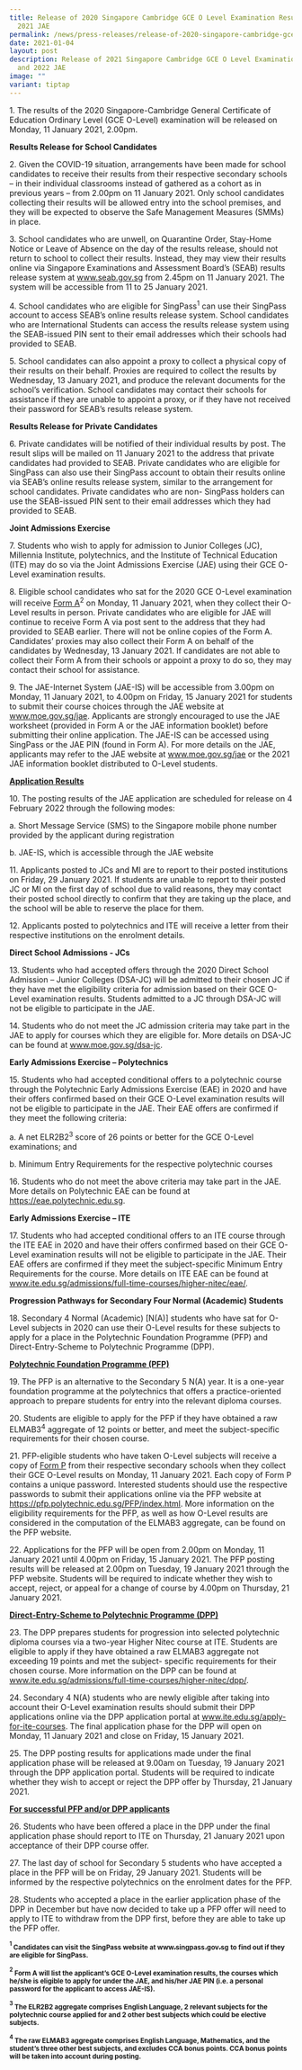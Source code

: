 ```yaml
---
title: Release of 2020 Singapore Cambridge GCE O Level Examination Results and
  2021 JAE
permalink: /news/press-releases/release-of-2020-singapore-cambridge-gce-o-level-examination-results-2021-jae/
date: 2021-01-04
layout: post
description: Release of 2021 Singapore Cambridge GCE O Level Examination Results
  and 2022 JAE
image: ""
variant: tiptap
---
```

<p>1. The results of the 2020 Singapore-Cambridge General Certificate of
Education Ordinary Level (GCE O-Level) examination will be released on
Monday, 11 January 2021, 2.00pm.</p>
<p><strong>Results Release for School Candidates</strong>
</p>
<p>2. Given the COVID-19 situation, arrangements have been made for school
candidates to receive their results from their respective secondary schools
– in their individual classrooms instead of gathered as a cohort as in
previous years – from 2.00pm on 11 January 2021. Only school candidates
collecting their results will be allowed entry into the school premises,
and they will be expected to observe the Safe Management Measures (SMMs)
in place.</p>
<p>3. School candidates who are unwell, on Quarantine Order, Stay-Home Notice
or Leave of Absence on the day of the results release, should not return
to school to collect their results. Instead, they may view their results
online via Singapore Examinations and Assessment Board’s (SEAB) results
release system at <a href="https://www.seab.gov.sg/" rel="noopener noreferrer nofollow" target="_blank"><u>www.seab.gov.sg</u></a> from 2.45pm on
11 January 2021. The system will be accessible from 11 to 25 January 2021.</p>
<p>4. School candidates who are eligible for SingPass<sup>1</sup> can use
their SingPass account to access SEAB’s online results release system.
School candidates who are International Students can access the results
release system using the SEAB-issued PIN sent to their email addresses
which their schools had provided to SEAB.</p>
<p>5. School candidates can also appoint a proxy to collect a physical copy
of their results on their behalf. Proxies are required to collect the results
by Wednesday, 13 January 2021, and produce the relevant documents for the
school’s verification. School candidates may contact their schools for
assistance if they are unable to appoint a proxy, or if they have not received
their password for SEAB’s results release system.</p>
<p><strong>Results Release for Private Candidates</strong>
</p>
<p>6. Private candidates will be notified of their individual results by
post. The result slips will be mailed on 11 January 2021 to the address
that private candidates had provided to SEAB. Private candidates who are
eligible for SingPass can also use their SingPass account to obtain their
results online via SEAB’s online results release system, similar to the
arrangement for school candidates. Private candidates who are non- SingPass
holders can use the SEAB-issued PIN sent to their email addresses which
they had provided to SEAB.</p>
<p><strong>Joint Admissions Exercise</strong>
</p>
<p>7. Students who wish to apply for admission to Junior Colleges (JC), Millennia
Institute, polytechnics, and the Institute of Technical Education (ITE)
may do so via the Joint Admissions Exercise (JAE) using their GCE O-Level
examination results.</p>
<p>8. Eligible school candidates who sat for the 2020 GCE O-Level examination
will receive <u>Form A</u><sup>2</sup> on Monday, 11 January 2021, when they
collect their O-Level results in person. Private candidates who are eligible
for JAE will continue to receive Form A via post sent to the address that
they had provided to SEAB earlier. There will not be online copies of the
Form A. Candidates’ proxies may also collect their Form A on behalf of
the candidates by Wednesday, 13 January 2021. If candidates are not able
to collect their Form A from their schools or appoint a proxy to do so,
they may contact their school for assistance.</p>
<p>9. The JAE-Internet System (JAE-IS) will be accessible from 3.00pm on
Monday, 11 January 2021, to 4.00pm on Friday, 15 January 2021 for students
to submit their course choices through the JAE website at <a href="www.moe.gov.sg/jae" rel="noopener noreferrer nofollow" target="_blank"><u>www.moe.gov.sg/jae</u></a>.
Applicants are strongly encouraged to use the JAE worksheet (provided in
Form A or the JAE information booklet) before submitting their online application.
The JAE-IS can be accessed using SingPass or the JAE PIN (found in Form
A). For more details on the JAE, applicants may refer to the JAE website
at <a href="www.moe.gov.sg/jae" rel="noopener noreferrer nofollow" target="_blank"><u>www.moe.gov.sg/jae</u></a> or
the 2021 JAE information booklet distributed to O-Level students.</p>
<p><strong><u>Application Results</u></strong>
</p>
<p>10. The posting results of the JAE application are scheduled for release
on 4 February 2022 through the following modes:</p>
<p>a. Short Message Service (SMS) to the Singapore mobile phone number provided
by the applicant during registration</p>
<p>b. JAE-IS, which is accessible through the JAE website</p>
<p>11. Applicants posted to JCs and MI are to report to their posted institutions
on Friday, 29 January 2021. If students are unable to report to their posted
JC or MI on the first day of school due to valid reasons, they may contact
their posted school directly to confirm that they are taking up the place,
and the school will be able to reserve the place for them.</p>
<p>12. Applicants posted to polytechnics and ITE will receive a letter from
their respective institutions on the enrolment details.</p>
<p><strong>Direct School Admissions - JCs</strong>
</p>
<p>13. Students who had accepted offers through the 2020 Direct School Admission
– Junior Colleges (DSA-JC) will be admitted to their chosen JC if they
have met the eligibility criteria for admission based on their GCE O-Level
examination results. Students admitted to a JC through DSA-JC will not
be eligible to participate in the JAE.</p>
<p>14. Students who do not meet the JC admission criteria may take part in
the JAE to apply for courses which they are eligible for. More details
on DSA-JC can be found at <a href="www.moe.gov.sg/dsa-jc" rel="noopener noreferrer nofollow" target="_blank"><u>www.moe.gov.sg/dsa-jc</u></a>.</p>
<p><strong>Early Admissions Exercise – Polytechnics</strong>
</p>
<p>15. Students who had accepted conditional offers to a polytechnic course
through the Polytechnic Early Admissions Exercise (EAE) in 2020 and have
their offers confirmed based on their GCE O-Level examination results will
not be eligible to participate in the JAE. Their EAE offers are confirmed
if they meet the following criteria:</p>
<p>a. A net ELR2B2<sup>3</sup> score of 26 points or better for the GCE O-Level
examinations; and</p>
<p>b. Minimum Entry Requirements for the respective polytechnic courses</p>
<p>16. Students who do not meet the above criteria may take part in the JAE.
More details on Polytechnic EAE can be found at <a href="https://eae.polytechnic.edu.sg" rel="noopener noreferrer nofollow" target="_blank"><u>https://eae.polytechnic.edu.sg</u></a>.</p>
<p><strong>Early Admissions Exercise – ITE</strong>
</p>
<p>17. Students who had accepted conditional offers to an ITE course through
the ITE EAE in 2020 and have their offers confirmed based on their GCE
O-Level examination results will not be eligible to participate in the
JAE. Their EAE offers are confirmed if they meet the subject-specific Minimum
Entry Requirements for the course. More details on ITE EAE can be found
at <a href="www.ite.edu.sg/admissions/full-time-courses/higher-nitec/eae/" rel="noopener noreferrer nofollow" target="_blank"><u>www.ite.edu.sg/admissions/full-time-courses/higher-nitec/eae/</u></a>.</p>
<p><strong>Progression Pathways for Secondary Four Normal (Academic) Students</strong>
</p>
<p>18. Secondary 4 Normal (Academic) [N(A)] students who have sat for O-Level
subjects in 2020 can use their O-Level results for these subjects to apply
for a place in the Polytechnic Foundation Programme (PFP) and Direct-Entry-Scheme
to Polytechnic Programme (DPP).</p>
<p><strong><u>Polytechnic Foundation Programme (PFP)</u></strong>
</p>
<p>19. The PFP is an alternative to the Secondary 5 N(A) year. It is a one-year
foundation programme at the polytechnics that offers a practice-oriented
approach to prepare students for entry into the relevant diploma courses.</p>
<p>20. Students are eligible to apply for the PFP if they have obtained a
raw ELMAB3<sup>4</sup> aggregate of 12 points or better, and meet the subject-specific
requirements for their chosen course.</p>
<p>21. PFP-eligible students who have taken O-Level subjects will receive
a copy of <u>Form P</u> from their respective secondary schools when they
collect their GCE O-Level results on Monday, 11 January 2021. Each copy
of Form P contains a unique password. Interested students should use the
respective passwords to submit their applications online via the PFP website
at <a href="https://pfp.polytechnic.edu.sg/PFP/index.html" rel="noopener noreferrer nofollow" target="_blank"><u>https://pfp.polytechnic.edu.sg/PFP/index.html</u></a>.
More information on the eligibility requirements for the PFP, as well as
how O-Level results are considered in the computation of the ELMAB3 aggregate,
can be found on the PFP website.</p>
<p>22. Applications for the PFP will be open from 2.00pm on Monday, 11 January
2021 until 4.00pm on Friday, 15 January 2021. The PFP posting results will
be released at 2.00pm on Tuesday, 19 January 2021 through the PFP website.
Students will be required to indicate whether they wish to accept, reject,
or appeal for a change of course by 4.00pm on Thursday, 21 January 2021.</p>
<p><strong><u>Direct-Entry-Scheme to Polytechnic Programme (DPP)</u></strong>
</p>
<p>23. The DPP prepares students for progression into selected polytechnic
diploma courses via a two-year Higher Nitec course at ITE. Students are
eligible to apply if they have obtained a raw ELMAB3 aggregate not exceeding
19 points and met the subject- specific requirements for their chosen course.
More information on the DPP can be found at <a href="www.ite.edu.sg/admissions/full-time-courses/higher-nitec/dpp/" rel="noopener noreferrer nofollow" target="_blank"><u>www.ite.edu.sg/admissions/full-time-courses/higher-nitec/dpp/</u></a>.</p>
<p>24. Secondary 4 N(A) students who are newly eligible after taking into
account their O-Level examination results should submit their DPP applications
online via the DPP application portal at <a href="www.ite.edu.sg/apply-for-ite-courses" rel="noopener noreferrer nofollow" target="_blank"><u>www.ite.edu.sg/apply-for-ite-courses</u></a>.
The final application phase for the DPP will open on Monday, 11 January
2021 and close on Friday, 15 January 2021.</p>
<p>25. The DPP posting results for applications made under the final application
phase will be released at 9.00am on Tuesday, 19 January 2021 through the
DPP application portal. Students will be required to indicate whether they
wish to accept or reject the DPP offer by Thursday, 21 January 2021.</p>
<p><strong><u>For successful PFP and/or DPP applicants</u></strong>
</p>
<p>26. Students who have been offered a place in the DPP under the final
application phase should report to ITE on Thursday, 21 January 2021 upon
acceptance of their DPP course offer.</p>
<p>27. The last day of school for Secondary 5 students who have accepted
a place in the PFP will be on Friday, 29 January 2021. Students will be
informed by the respective polytechnics on the enrolment dates for the
PFP.</p>
<p>28. Students who accepted a place in the earlier application phase of
the DPP in December but have now decided to take up a PFP offer will need
to apply to ITE to withdraw from the DPP first, before they are able to
take up the PFP offer.</p>
<p><strong><sup><sub>1</sub></sup><sub> Candidates can visit the SingPass website at </sub><a href="http://www.singpass.gov.sg" rel="noopener noreferrer nofollow" target="_blank"><sub>www.singpass.gov.sg</sub></a></strong><sub> </sub><strong><sub>to find out if they are eligible for SingPass.</sub></strong>
</p>
<p><strong><sup><sub>2</sub></sup><sub> Form A will list the applicant’s GCE O-Level examination results, the courses which he/she is eligible to apply for under the JAE, and his/her JAE PIN (i.e. a personal password for the applicant to access JAE-IS).</sub></strong>
</p>
<p><strong><sup><sub>3</sub></sup><sub> The ELR2B2 aggregate comprises English Language, 2 relevant subjects for the polytechnic course applied for and 2 other best subjects which could be elective subjects.</sub></strong>
</p>
<p><strong><sup><sub>4</sub></sup><sub> The raw ELMAB3 aggregate comprises English Language, Mathematics, and the student’s three other best subjects, and excludes CCA bonus points. CCA bonus points will be taken into account during posting.</sub></strong>
</p>
<p></p>